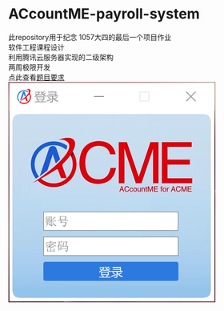 # ACcountME-payroll-system
此repository用于纪念 1057大四的最后一个项目作业    
软件工程课程设计    
利用腾讯云服务器实现的二级架构    
两周极限开发    
点此查看[题目要求](https://github.com/YiChuan0712/ACcountME-payroll-system/blob/main/payroll%20system.pdf)    
![image](https://github.com/YiChuan0712/ACcountME-payroll-system/blob/main/登陆界面.png)    

